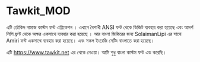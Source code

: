 # Tawkit_MOD
এটি তৌকিদ নামাজ কাস্টম ফন্ট এপ্লিকেশন ।
এখানে বৈশাখী ANSI ফন্ট থেকে ডিজিট ব্যবহার করা হয়েছে 
এবং আদর্শ লিপি ফ্রন্ট থেকে অক্ষর একসাথে ব্যবহার করা হয়েছে ।
আর বাংলা জিকিরের জন্য SolaimanLipi এর সাথে Amiri ফন্ট একসাথে ব্যবহার করা হয়েছে।
এবং সকল ইংরেজি সেটিং বাংলাতে করা হয়েছে।

এটি https://www.tawkit.net এর থেকে নেওয়া। আমি শুধু বাংলা কাস্টম ফন্ট এড করেছি।
